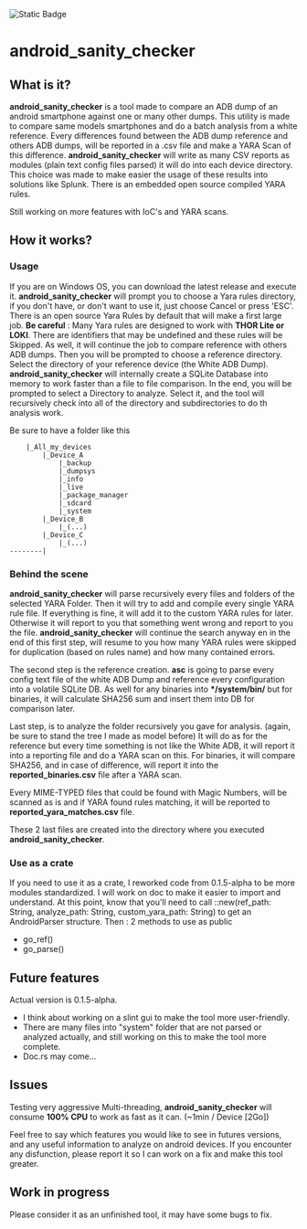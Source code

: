 ![Static Badge](https://img.shields.io/badge/master-passing-lowgreen?logo=github)

# android_sanity_checker

## What is it?
**android_sanity_checker** is a tool made to compare an ADB dump of an android smartphone against one or many other dumps.
This utility is made to compare same models smartphones and do a batch analysis from a white reference.
Every differences found between the ADB dump reference and others ADB dumps, will be reported in a .csv file and make a YARA Scan of this difference.
**android_sanity_checker** will write as many CSV reports as modules (plain text config files parsed) it will do into each device directory.
This choice was made to make easier the usage of these results into solutions like Splunk.
There is an embedded open source compiled YARA rules.

Still working on more features with IoC's and YARA scans.

## How it works?
### Usage
If you are on Windows OS, you can download the latest release and execute it.
**android_sanity_checker** will prompt you to choose a Yara rules directory, if you don't have, or don't want to use it, just choose Cancel or press 'ESC'.
There is an open source Yara Rules by default that will make a first large job.
__Be careful__ : Many Yara rules are designed to work with **THOR Lite or LOKI**. There are identifiers that may be undefined and these rules will be Skipped.
As well, it will continue the job to compare reference with others ADB dumps.
Then you will be prompted to choose a reference directory. Select the directory of your reference device (the White ADB Dump). **android_sanity_checker** will internally create a SQLite Database into memory to work faster than a file to file comparison.
In the end, you will be prompted to select a Directory to analyze. Select it, and the tool will recursively check into all of the directory and subdirectories to do th analysis work.

Be sure to have a folder like this
```
    |_All_my_devices
        |_Device_A
            |_backup
            |_dumpsys
            |_info
            |_live
            |_package_manager
            |_sdcard
            |_system
        |_Device_B
            |_(...)
        |_Device_C
            |_(...)
--------|
```
### Behind the scene
**android_sanity_checker** will parse recursively every files and folders of the selected YARA Folder.
Then it will try to add and compile every single YARA rule file. If everything is fine, it will add it to the custom YARA rules for later.
Otherwise it will report to you that something went wrong and report to you the file.
**android_sanity_checker** will continue the search anyway en in the end of this first step, will resume to you how many
YARA rules were skipped for duplication (based on rules name) and how many contained errors.

The second step is the reference creation.
**asc** is going to parse every config text file of the white ADB Dump and reference every configuration into a volatile SQLite DB.
As well for any binaries into __*/system/bin/__ but for binaries, it will calculate SHA256 sum and insert them into DB for comparison later.

Last step, is to analyze the folder recursively you gave for analysis. (again, be sure to stand the tree I made as model before)
It will do as for the reference but every time something is not like the White ADB, it will report it into a reporting file and do a YARA scan on this.
For binaries, it will compare SHA256, and in case of difference, will report it into the __reported_binaries.csv__ file after a YARA scan.

Every MIME-TYPED files that could be found with Magic Numbers, will be scanned as is and if YARA found rules matching, it will be reported to __reported_yara_matches.csv__ file.

These 2 last files are created into the directory where you executed **android_sanity_checker**.

### Use as a crate
If you need to use it as a crate, I reworked code from 0.1.5-alpha to be more modules standardized.
I will work on doc to make it easier to import and understand.
At this point, know that you'll need to call ::new(ref_path: String, analyze_path: String, custom_yara_path: String) to get an AndroidParser structure.
Then : 2 methods to use as public
- go_ref()
- go_parse()

## Future features
Actual version is 0.1.5-alpha.
- I think about working on a slint gui to make the tool more user-friendly.
- There are many files into "system" folder that are not parsed or analyzed actually, and still working on this to make the tool more complete.
- Doc.rs may come...

## Issues
Testing very aggressive Multi-threading, **android_sanity_checker** will consume **100% CPU** to work as fast as it can. (~1min / Device [2Go])

Feel free to say which features you would like to see in futures versions, and any useful information to analyze on android devices.
If you encounter any disfunction, please report it so I can work on a fix and make this tool greater.

## Work in progress
Please consider it as an unfinished tool, it may have some bugs to fix.